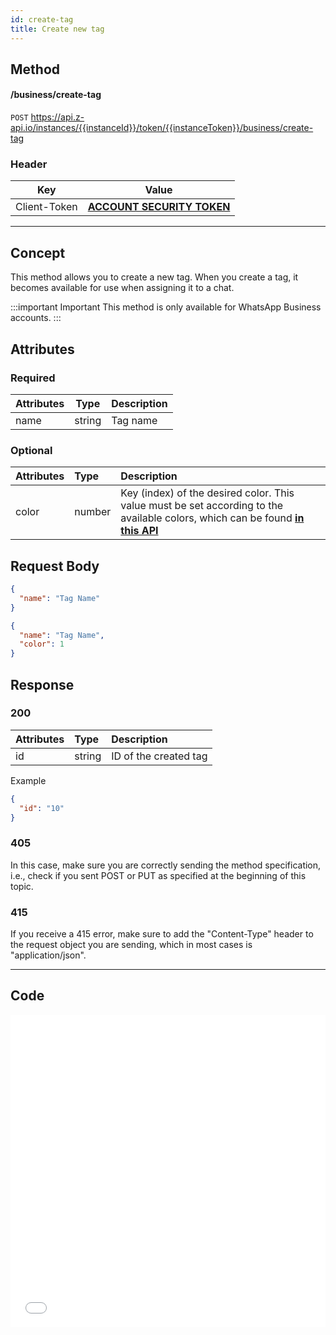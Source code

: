 ```yaml
---
id: create-tag
title: Create new tag
---
```


## Method

#### /business/create-tag

`POST` https://api.z-api.io/instances/{{instanceId}}/token/{{instanceToken}}/business/create-tag

### Header

|     Key      |                         Value                          |
| :----------: | :----------------------------------------------------: |
| Client-Token | **[ACCOUNT SECURITY TOKEN](../security/client-token)** |

---

## Concept

This method allows you to create a new tag. When you create a tag, it becomes available for use when assigning it to a chat.

:::important Important
This method is only available for WhatsApp Business accounts.
:::

## Attributes

### Required

| Attributes |  Type  | Description |
| :--------- | :----: | :---------- |
| name       | string | Tag name    |

### Optional

| Attributes | Type | Description |
| :-- | :-- | :-- |
| color | number | Key (index) of the desired color. This value must be set according to the available colors, which can be found **[in this API](./get-tags-colors.md)** |

## Request Body

```json
{
  "name": "Tag Name"
}

{
  "name": "Tag Name",
  "color": 1
}
```

## Response

### 200

| Attributes | Type   | Description           |
| :--------- | :----- | :-------------------- |
| id         | string | ID of the created tag |

Example

```json
{
  "id": "10"
}
```

### 405

In this case, make sure you are correctly sending the method specification, i.e., check if you sent POST or PUT as specified at the beginning of this topic.

### 415

If you receive a 415 error, make sure to add the "Content-Type" header to the request object you are sending, which in most cases is "application/json".

---

## Code

<iframe src="//api.apiembed.com/?source=https://raw.githubusercontent.com/Z-API/z-api-docs/main/json-examples/create-tag.json&targets=all" frameborder="0" scrolling="no" width="100%" height="500px" seamless></iframe>
